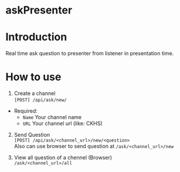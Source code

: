 # askPresenter
# Introduction
Real time ask question to presenter from listener in presentation time.
# How to use
1. Create a channel<br />
```[POST] /api/ask/new/```
+ Required:
  - ```Name``` Your channel name
  - ```URL``` Your channel url (like: CKHS)

2. Send Question<br />
```[POST] /api/ask/<channel_url>/new/<question>```<br />
Also can use browser to send question at
```/ask/<channel_url>/new```

3. View all question of a chennel (Browser)<br />
```/ask/<channel_url>/all```
